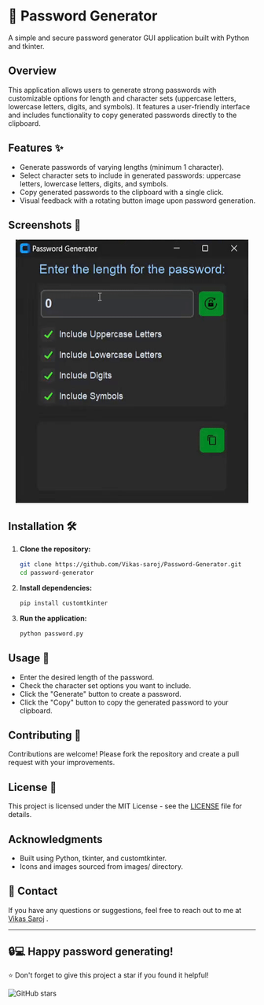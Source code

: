 # 🔐 Password Generator

A simple and secure password generator GUI application built with Python and tkinter.

## Overview

This application allows users to generate strong passwords with customizable options for length and character sets (uppercase letters, lowercase letters, digits, and symbols). It features a user-friendly interface and includes functionality to copy generated passwords directly to the clipboard.

## Features ✨

- Generate passwords of varying lengths (minimum 1 character).
- Select character sets to include in generated passwords: uppercase letters, lowercase letters, digits, and symbols.
- Copy generated passwords to the clipboard with a single click.
- Visual feedback with a rotating button image upon password generation.


## Screenshots  📸
<p align='center'>
   <img src ="./Screenshot/pass.gif" alt='Demo'>
</p>

## Installation 🛠️

1. **Clone the repository:**
   ```bash
   git clone https://github.com/Vikas-saroj/Password-Generator.git
   cd password-generator
   ```

2. **Install dependencies:**

   ```bash
   pip install customtkinter
   ```
3. **Run the application:**

   ```bash
   python password.py
   ```

## Usage 🚀

- Enter the desired length of the password.
- Check the character set options you want to include.
- Click the "Generate" button to create a password.
- Click the "Copy" button to copy the generated password to your clipboard.

  
## Contributing 🤝

Contributions are welcome! Please fork the repository and create a pull request with your improvements.

## License 📜

This project is licensed under the MIT License - see the [LICENSE](./LICENSE) file for details.
## Acknowledgments

- Built using Python, tkinter, and customtkinter.
- Icons and images sourced from images/ directory.



## 📧 Contact
If you have any questions or suggestions, feel free to reach out to me at [Vikas Saroj](vikas.saroj.gs8@example.com) . 


---

🔒💻 Happy password generating!
---


⭐️ Don't forget to give this project a star if you found it helpful!

![GitHub stars](https://img.shields.io/github/stars/Vikas-saroj/Password-Generator?style=social)
